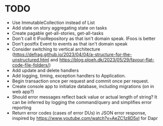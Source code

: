 # TODO

- Use ImmutableCollection instead of List
- Add state on story aggregating state on tasks
- Create pagable get-all-stories, get-all-tasks
- Don't call it IFooRepository as that isn't domain speak. IFoos is better
- Don't postfix Event to events as that isn't domain speak
- Consider switching to vertical architecture (https://defrag.github.io/2023/04/04/a-structure-for-the-unstructured.html and https://blog.ploeh.dk/2023/05/29/favour-flat-code-file-folders/)
- Add update and delete handlers  
- Add logging, timing, exception handlers to Application.
- Begin transaction once per request and commit once per request.
- Create console app to initialize database, including migrations (on in web app?)
- Should error messages reflect back value or actual length of string? It can be inferred by logging the command/query and simplifies error reporting
- Return error codes (cases of error DUs) in JSON error response, inspired by https://www.youtube.com/watch?v=AeZC1z8D5xI for Dapr